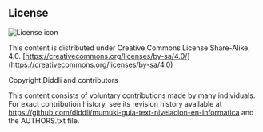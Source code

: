## License
![License icon](https://licensebuttons.net/l/by-sa/3.0/88x31.png)

This content is distributed under Creative Commons License Share-Alike, 4.0. [https://creativecommons.org/licenses/by-sa/4.0/](https://creativecommons.org/licenses/by-sa/4.0)

Copyright Diddli and contributors

This content consists of voluntary contributions made by many
individuals. For exact contribution history, see its revision history
available at https://github.com/diddli/mumuki-guia-text-nivelacion-en-informatica and the AUTHORS.txt file.

